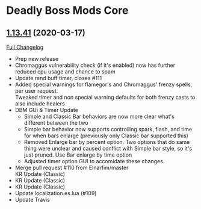# Deadly Boss Mods Core

## [1.13.41](https://github.com/DeadlyBossMods/DBM-Classic/tree/1.13.41) (2020-03-17)
[Full Changelog](https://github.com/DeadlyBossMods/DBM-Classic/compare/1.13.40...1.13.41)

- Prep new release  
- Chromaggus vulnerability check (if it's enabled) now has further reduced cpu usage and chance to spam  
- Update rend buff timer, closes #111  
- Added special warnings for flamegor's and Chromaggus' frenzy spells, per user request.  
    Tweaked timer and non special warning defaults for both frenzy casts to also include healers  
- DBM GUi & Timer Update  
     - Simple and Classic Bar behaviors are now more clear what's different between the two  
     - Simple bar behavior now supports controlling spark, flash, and time for when bars enlarge (previously only Classic bar supported this)  
     - Removed Enlarge bar by percent option. Two options that do same thing were unclear and caused conflict with Simple bar style, so it's just pruned. Use Bar enlarge by time option  
     - Adjusted timer option GUI to accomidate these changes.  
- Merge pull request #110 from Elnarfim/master  
    KR Update (Classic)  
- KR Update (Classic)  
- KR Update (Classic)  
- Update localization.es.lua (#109)  
- Update Travis  

